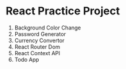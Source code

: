 # React Practice Project

1. Background Color Change
1. Password Generator
1. Currency Convertor
1. React Router Dom
1. React Context API
1. Todo App
